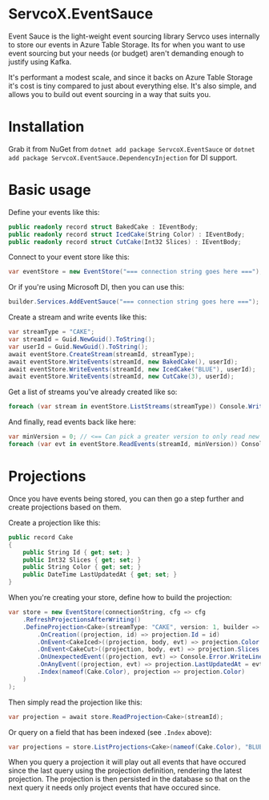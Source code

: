 # ServcoX.EventSauce
Event Sauce is the light-weight event sourcing library Servco uses internally to store our events in Azure Table Storage. 
Its for when you want to use event sourcing but your needs (or budget) aren't demanding enough to justify using Kafka. 

It's performant a modest scale, and since it backs on Azure Table Storage it's cost is tiny compared to just about 
everything else. It's also simple, and allows you to build out event sourcing in a way that suits you.

# Installation
Grab it from NuGet from `dotnet add package ServcoX.EventSauce` or `dotnet add package ServcoX.EventSauce.DependencyInjection` for DI support.
# Basic usage

Define your events like this:
```c#
public readonly record struct BakedCake : IEventBody;
public readonly record struct IcedCake(String Color) : IEventBody;
public readonly record struct CutCake(Int32 Slices) : IEventBody;
```

Connect to your event store like this:
```c#
var eventStore = new EventStore("=== connection string goes here ===");
```

Or if you're using Microsoft DI, then you can use this:
```c#
builder.Services.AddEventSauce("=== connection string goes here ===");
```

Create a stream and write events like this:
```c#
var streamType = "CAKE";
var streamId = Guid.NewGuid().ToString();
var userId = Guid.NewGuid().ToString();
await eventStore.CreateStream(streamId, streamType);
await eventStore.WriteEvents(streamId, new BakedCake(), userId);
await eventStore.WriteEvents(streamId, new IcedCake("BLUE"), userId);
await eventStore.WriteEvents(streamId, new CutCake(3), userId);
```

Get a list of streams you've already created like so:
```c#
foreach (var stream in eventStore.ListStreams(streamType)) Console.WriteLine(stream.Id);
```

And finally, read events back like here:
```c#
var minVersion = 0; // <== Can pick a greater version to only read new events
foreach (var evt in eventStore.ReadEvents(streamId, minVersion)) Console.WriteLine(evt.Version + ": " + evt.Body);
```

# Projections
Once you have events being stored, you can then go a step further and create projections based on them.

Create a projection like this:
```c#
public record Cake
{
    public String Id { get; set; }
    public Int32 Slices { get; set; }
    public String Color { get; set; }
    public DateTime LastUpdatedAt { get; set; }
}
```

When you're creating your store, define how to build the projection:
```c#
var store = new EventStore(connectionString, cfg => cfg
    .RefreshProjectionsAfterWriting()
    .DefineProjection<Cake>(streamType: "CAKE", version: 1, builder => builder
        .OnCreation((projection, id) => projection.Id = id)
        .OnEvent<CakeIced>((projection, body, evt) => projection.Color = body.Color)
        .OnEvent<CakeCut>((projection, body, evt) => projection.Slices += body.Slices)
        .OnUnexpectedEvent((projection, evt) => Console.Error.WriteLine($"Unexpected event ${evt.Type} encountered")) // Called for any event that doesn't have a specific handler
        .OnAnyEvent((projection, evt) => projection.LastUpdatedAt = evt.CreatedAt) // Called for all events - expected and unexpected
        .Index(nameof(Cake.Color), projection => projection.Color)
    )
);
```

Then simply read the projection like this:
```c#
var projection = await store.ReadProjection<Cake>(streamId);
```

Or query on a field that has been indexed (see `.Index` above):
```c#
var projections = store.ListProjections<Cake>(nameof(Cake.Color), "BLUE");
```

When you query a projection it will play out all events that have occured since the last query using the
projection definition, rendering the latest projection. The projection is then persisted in the database
so that on the next query it needs only project events that have occured since.